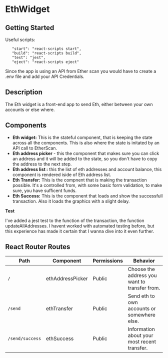# EthWidget

## Getting Started

Useful scripts:

```"scripts":
   "start": "react-scripts start",
   "build": "react-scripts build",
   "test": "jest",
   "eject": "react-scripts eject"
```

Since the app is using an API from Ether scan you would have to create a .env file and add your API Credentials.

## Description

The Eth widget is a front-end app to send Eth, either between your own accounts or else where.

## Components

- **Eth widget:** This is the stateful component, that is keeping the state across all the components. This is also where the state is initated by an API call to EtherScan.
- **Eth address picker** - this the component that makes sure you can click an address and it will be added to the state, so you don't have to copy the address to the next step.
- **Eth address list :** this the list of eth addresses and account balance, this component is rendered iside of Eth address list.
- **Eth Transfer:** This is the compnent that is making the transaction possible. It's a controlled from, with some basic form validation, to make sure, you have sufficent funds.
- **Eth Success:** This is the component that loads and show the successfull transaction. Also it loads the graphics with a slight delay.

**Test**

I've added a jest test to the function of the transaction, the function updateAllAddresses. I havent worked with automated testing before, but this experience has made it certain that I wanna dive into it even further.

## React Router Routes

| Path            | Component        | Permissions | Behavior                                      |
| --------------- | ---------------- | ----------- | --------------------------------------------- |
| `/`             | ethAddressPicker | Public      | Choose the address you want to transfer from. |
| `/send`         | ethTransfer      | Public      | Send eth to own accounts or somewhere else.   |
| `/send/success` | ethSuccess       | Public      | Information about your most recent transfer.  |

###
